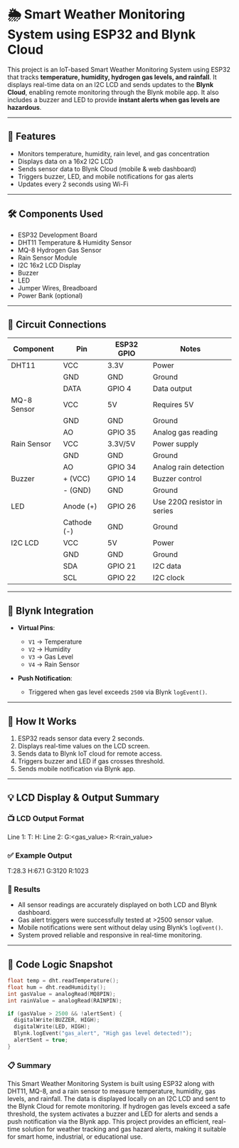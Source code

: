 # 🌦️ Smart Weather Monitoring System using ESP32 and Blynk Cloud

This project is an IoT-based Smart Weather Monitoring System using ESP32 that tracks **temperature, humidity, hydrogen gas levels, and rainfall**. It displays real-time data on an I2C LCD and sends updates to the **Blynk Cloud**, enabling remote monitoring through the Blynk mobile app. It also includes a buzzer and LED to provide **instant alerts when gas levels are hazardous**.

---

## 🚀 Features

- Monitors temperature, humidity, rain level, and gas concentration
- Displays data on a 16x2 I2C LCD
- Sends sensor data to Blynk Cloud (mobile & web dashboard)
- Triggers buzzer, LED, and mobile notifications for gas alerts
- Updates every 2 seconds using Wi-Fi

---

## 🛠️ Components Used

- ESP32 Development Board  
- DHT11 Temperature & Humidity Sensor  
- MQ-8 Hydrogen Gas Sensor  
- Rain Sensor Module  
- I2C 16x2 LCD Display  
- Buzzer  
- LED  
- Jumper Wires, Breadboard  
- Power Bank (optional)

---

## 🔌 Circuit Connections

| Component     | Pin         | ESP32 GPIO | Notes                            |
|--------------|-------------|------------|----------------------------------|
| DHT11        | VCC         | 3.3V       | Power                            |
|              | GND         | GND        | Ground                           |
|              | DATA        | GPIO 4     | Data output                      |
| MQ-8 Sensor  | VCC         | 5V         | Requires 5V                      |
|              | GND         | GND        | Ground                           |
|              | AO          | GPIO 35    | Analog gas reading               |
| Rain Sensor  | VCC         | 3.3V/5V    | Power supply                     |
|              | GND         | GND        | Ground                           |
|              | AO          | GPIO 34    | Analog rain detection            |
| Buzzer       | + (VCC)     | GPIO 14    | Buzzer control                   |
|              | - (GND)     | GND        | Ground                           |
| LED          | Anode (+)   | GPIO 26    | Use 220Ω resistor in series      |
|              | Cathode (-) | GND        | Ground                           |
| I2C LCD      | VCC         | 5V         | Power                            |
|              | GND         | GND        | Ground                           |
|              | SDA         | GPIO 21    | I2C data                         |
|              | SCL         | GPIO 22    | I2C clock                        |
---

## 📲 Blynk Integration

- **Virtual Pins**:  
  - `V1` → Temperature  
  - `V2` → Humidity  
  - `V3` → Gas Level  
  - `V4` → Rain Sensor

- **Push Notification**:  
  - Triggered when gas level exceeds `2500` via Blynk `logEvent()`.

---

## 🧠 How It Works

1. ESP32 reads sensor data every 2 seconds.
2. Displays real-time values on the LCD screen.
3. Sends data to Blynk IoT cloud for remote access.
4. Triggers buzzer and LED if gas crosses threshold.
5. Sends mobile notification via Blynk app.

---
## 💡 LCD Display & Output Summary
### 📺 LCD Output Format
Line 1: T:<temperature> H:<humidity>
Line 2: G:<gas_value> R:<rain_value>

### ✅ Example Output
T:28.3 H:67.1
G:3120 R:1023

### 🧪 Results

- All sensor readings are accurately displayed on both LCD and Blynk dashboard.
- Gas alert triggers were successfully tested at >2500 sensor value.
- Mobile notifications were sent without delay using Blynk’s `logEvent()`.
- System proved reliable and responsive in real-time monitoring.

---

## 🧪 Code Logic Snapshot

```cpp
float temp = dht.readTemperature();
float hum = dht.readHumidity();
int gasValue = analogRead(MQ8PIN);
int rainValue = analogRead(RAINPIN);

if (gasValue > 2500 && !alertSent) {
  digitalWrite(BUZZER, HIGH);
  digitalWrite(LED, HIGH);
  Blynk.logEvent("gas_alert", "High gas level detected!");
  alertSent = true;
}
```

### 📋 Summary

This Smart Weather Monitoring System is built using ESP32 along with DHT11, MQ-8, and a rain sensor to measure temperature, humidity, gas levels, and rainfall. The data is displayed locally on an I2C LCD and sent to the Blynk Cloud for remote monitoring. If hydrogen gas levels exceed a safe threshold, the system activates a buzzer and LED for alerts and sends a push notification via the Blynk app. This project provides an efficient, real-time solution for weather tracking and gas hazard alerts, making it suitable for smart home, industrial, or educational use.







